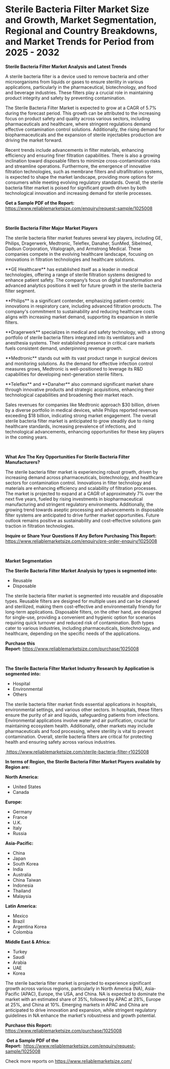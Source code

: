 <p><h1>Sterile Bacteria Filter Market Size and Growth, Market Segmentation, Regional and Country Breakdowns, and Market Trends for Period from 2025 -  2032</h1></p><p><strong>Sterile Bacteria Filter Market Analysis and Latest Trends</strong></p>
<p><p>A sterile bacteria filter is a device used to remove bacteria and other microorganisms from liquids or gases to ensure sterility in various applications, particularly in the pharmaceutical, biotechnology, and food and beverage industries. These filters play a crucial role in maintaining product integrity and safety by preventing contamination. </p><p>The Sterile Bacteria Filter Market is expected to grow at a CAGR of 5.7% during the forecast period. This growth can be attributed to the increasing focus on product safety and quality across various sectors, including pharmaceuticals and healthcare, where stringent regulations demand effective contamination control solutions. Additionally, the rising demand for biopharmaceuticals and the expansion of sterile injectables production are driving the market forward.</p><p>Recent trends include advancements in filter materials, enhancing efficiency and ensuring finer filtration capabilities. There is also a growing inclination toward disposable filters to minimize cross-contamination risks and streamline operations. Furthermore, the emergence of innovative filtration technologies, such as membrane filters and ultrafiltration systems, is expected to shape the market landscape, providing more options for consumers while meeting evolving regulatory standards. Overall, the sterile bacteria filter market is poised for significant growth driven by both technological innovation and increasing demand for sterile processes.</p></p>
<p><strong>Get a Sample PDF of the Report:&nbsp;</strong> <a href="https://www.reliablemarketsize.com/enquiry/request-sample/1025008?utm_campaign=3365&utm_medium=2&utm_source=Github&utm_content=ia&utm_term=22032025&utm_id=sterile-bacteria-filter">https://www.reliablemarketsize.com/enquiry/request-sample/1025008</a></p>
<p>&nbsp;</p>
<p><strong>Sterile Bacteria Filter Major Market Players</strong></p>
<p><p>The sterile bacteria filter market features several key players, including GE, Philips, Dragerwerk, Medtronic, Teleflex, Danaher, SunMed, Sibelmed, Dadsun Corporation, Vitalograph, and Armstrong Medical. These companies compete in the evolving healthcare landscape, focusing on innovations in filtration technologies and healthcare solutions.</p><p>**GE Healthcare** has established itself as a leader in medical technologies, offering a range of sterile filtration systems designed to enhance patient safety. The company’s focus on digital transformation and advanced analytics positions it well for future growth in the sterile bacteria filter segment.</p><p>**Philips** is a significant contender, emphasizing patient-centric innovations in respiratory care, including advanced filtration products. The company's commitment to sustainability and reducing healthcare costs aligns with increasing market demand, supporting its expansion in sterile filters.</p><p>**Dragerwerk** specializes in medical and safety technology, with a strong portfolio of sterile bacteria filters integrated into its ventilators and anesthesia systems. Their established presence in critical care markets fuels consistent demand, underpinning revenue growth.</p><p>**Medtronic** stands out with its vast product range in surgical devices and monitoring solutions. As the demand for effective infection control measures grows, Medtronic is well-positioned to leverage its R&D capabilities for developing next-generation sterile filters.</p><p>**Teleflex** and **Danaher** also command significant market share through innovative products and strategic acquisitions, enhancing their technological capabilities and broadening their market reach.</p><p>Sales revenues for companies like Medtronic approach $30 billion, driven by a diverse portfolio in medical devices, while Philips reported revenues exceeding $18 billion, indicating strong market engagement. The overall sterile bacteria filter market is anticipated to grow steadily due to rising healthcare standards, increasing prevalence of infections, and technological advancements, enhancing opportunities for these key players in the coming years.</p></p>
<p>&nbsp;</p>
<p><strong>What Are The Key Opportunities For Sterile Bacteria Filter Manufacturers?</strong></p>
<p><p>The sterile bacteria filter market is experiencing robust growth, driven by increasing demand across pharmaceuticals, biotechnology, and healthcare sectors for contamination control. Innovations in filter technology and materials are enhancing efficiency and scalability of filtration processes. The market is projected to expand at a CAGR of approximately 7% over the next five years, fueled by rising investments in biopharmaceutical manufacturing and stringent regulatory environments. Additionally, the growing trend towards aseptic processing and advancements in disposable filter systems are anticipated to drive further market opportunities. Future outlook remains positive as sustainability and cost-effective solutions gain traction in filtration technologies.</p></p>
<p><strong>Inquire or Share Your Questions If Any Before Purchasing This Report:</strong> <a href="https://www.reliablemarketsize.com/enquiry/pre-order-enquiry/1025008?utm_campaign=3365&utm_medium=2&utm_source=Github&utm_content=ia&utm_term=22032025&utm_id=sterile-bacteria-filter">https://www.reliablemarketsize.com/enquiry/pre-order-enquiry/1025008</a></p>
<p>&nbsp;</p>
<p><strong>Market Segmentation</strong></p>
<p><strong>The Sterile Bacteria Filter Market Analysis by types is segmented into:</strong></p>
<p><ul><li>Reusable</li><li>Disposable</li></ul></p>
<p><p>The sterile bacteria filter market is segmented into reusable and disposable types. Reusable filters are designed for multiple uses and can be cleaned and sterilized, making them cost-effective and environmentally friendly for long-term applications. Disposable filters, on the other hand, are designed for single-use, providing a convenient and hygienic option for scenarios requiring quick turnover and reduced risk of contamination. Both types cater to various industries, including pharmaceuticals, biotechnology, and healthcare, depending on the specific needs of the applications.</p></p>
<p><strong>Purchase this Report:&nbsp;</strong><a href="https://www.reliablemarketsize.com/purchase/1025008?utm_campaign=3365&utm_medium=2&utm_source=Github&utm_content=ia&utm_term=22032025&utm_id=sterile-bacteria-filter">https://www.reliablemarketsize.com/purchase/1025008</a></p>
<p>&nbsp;</p>
<p><strong>The Sterile Bacteria Filter Market Industry Research by Application is segmented into:</strong></p>
<p><ul><li>Hospital</li><li>Environmental</li><li>Others</li></ul></p>
<p><p>The sterile bacteria filter market finds essential applications in hospitals, environmental settings, and various other sectors. In hospitals, these filters ensure the purity of air and liquids, safeguarding patients from infections. Environmental applications involve water and air purification, crucial for maintaining ecosystem health. Additionally, other markets may include pharmaceuticals and food processing, where sterility is vital to prevent contamination. Overall, sterile bacteria filters are critical for protecting health and ensuring safety across various industries.</p></p>
<p><a href="https://www.reliablemarketsize.com/sterile-bacteria-filter-r1025008?utm_campaign=3365&utm_medium=2&utm_source=Github&utm_content=ia&utm_term=22032025&utm_id=sterile-bacteria-filter">&nbsp;https://www.reliablemarketsize.com/sterile-bacteria-filter-r1025008</a></p>
<p><strong>In terms of Region, the Sterile Bacteria Filter Market Players available by Region are:</strong></p>
<p>
    <p> <strong> North America: </strong>
        <ul>
            <li>United States</li>
            <li>Canada</li>
        </ul>
        </p> 
    <p> <strong> Europe: </strong>
        <ul>
            <li>Germany</li>
            <li>France</li>
            <li>U.K.</li>
            <li>Italy</li>
            <li>Russia</li>
        </ul>
        </p> 
    <p> <strong> Asia-Pacific: </strong>
        <ul>
            <li>China</li>
            <li>Japan</li>
            <li>South Korea</li>
            <li>India</li>
            <li>Australia</li>
            <li>China Taiwan</li>
            <li>Indonesia</li>
            <li>Thailand</li>
            <li>Malaysia</li>
        </ul>
        </p> 
    <p> <strong> Latin America: </strong>
        <ul>
            <li>Mexico</li>
            <li>Brazil</li>
            <li>Argentina Korea</li>
            <li>Colombia</li>
        </ul>
        </p> 
    <p> <strong> Middle East & Africa: </strong>
        <ul>
            <li>Turkey</li>
            <li>Saudi</li>
            <li>Arabia</li>
            <li>UAE</li>
            <li>Korea</li>
        </ul>
    </p>
    </p>
<p><p>The sterile bacteria filter market is projected to experience significant growth across various regions, particularly in North America (NA), Asia-Pacific (APAC), Europe, the USA, and China. NA is expected to dominate the market with an estimated share of 35%, followed by APAC at 28%, Europe at 25%, and China at 10%. Emerging markets in APAC and China are anticipated to drive innovation and expansion, while stringent regulatory guidelines in NA enhance the market's robustness and growth potential.</p></p>
<p><strong>Purchase this Report: </strong><a href="https://www.reliablemarketsize.com/purchase/1025008?utm_campaign=3365&utm_medium=2&utm_source=Github&utm_content=ia&utm_term=22032025&utm_id=sterile-bacteria-filter">https://www.reliablemarketsize.com/purchase/1025008</a></p>
<p>&nbsp;<strong>Get a Sample PDF of the Report:&nbsp;&nbsp;</strong><a href="https://www.reliablemarketsize.com/enquiry/request-sample/1025008?utm_campaign=3365&utm_medium=2&utm_source=Github&utm_content=ia&utm_term=22032025&utm_id=sterile-bacteria-filter">https://www.reliablemarketsize.com/enquiry/request-sample/1025008</a></p>
<p><strong></strong></p>
<p>Check more reports on <a href="https://www.reliablemarketsize.com/?utm_campaign=3365&utm_medium=2&utm_source=Github&utm_content=ia&utm_term=22032025&utm_id=sterile-bacteria-filter">https://www.reliablemarketsize.com/</a></p>